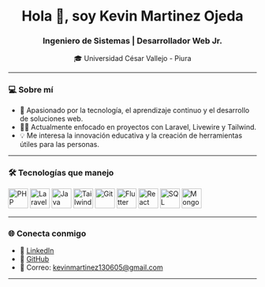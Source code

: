 <h1 align="center">Hola 👋, soy Kevin Martinez Ojeda</h1>
<h3 align="center">Ingeniero de Sistemas | Desarrollador Web Jr.</h3>
<p align="center">🎓 Universidad César Vallejo - Piura</p>

---

### 💻 Sobre mí
- 🎯 Apasionado por la tecnología, el aprendizaje continuo y el desarrollo de soluciones web.
- 👨‍💻 Actualmente enfocado en proyectos con Laravel, Livewire y Tailwind.
- 💡 Me interesa la innovación educativa y la creación de herramientas útiles para las personas.

---

### 🛠️ Tecnologías que manejo
<p align="left">
  <img src="https://cdn.jsdelivr.net/gh/devicons/devicon/icons/php/php-original.svg" width="40" alt="PHP"/>
  <img src="https://cdn.jsdelivr.net/gh/devicons/devicon/icons/laravel/laravel-plain.svg" width="40" alt="Laravel"/>
  <img src="https://cdn.jsdelivr.net/gh/devicons/devicon/icons/java/java-original.svg" width="40" alt="Java"/>
  <img src="https://cdn.jsdelivr.net/gh/devicons/devicon/icons/tailwindcss/tailwindcss-plain.svg" width="40" alt="Tailwind CSS"/>
  <img src="https://cdn.jsdelivr.net/gh/devicons/devicon/icons/git/git-original.svg" width="40" alt="Git"/>
  <img src="https://cdn.jsdelivr.net/gh/devicons/devicon/icons/flutter/flutter-original.svg" width="40" alt="Flutter"/>
  <img src="https://cdn.jsdelivr.net/gh/devicons/devicon/icons/react/react-original.svg" width="40" alt="React"/>
  <img src="https://cdn.jsdelivr.net/gh/devicons/devicon/icons/microsoftsqlserver/microsoftsqlserver-plain.svg" width="40" alt="SQL Server"/>
  <img src="https://cdn.jsdelivr.net/gh/devicons/devicon/icons/mongodb/mongodb-original.svg" width="40" alt="MongoDB"/>
</p>

---

### 🌐 Conecta conmigo
- 💼 [LinkedIn](https://www.linkedin.com/in/kevin-martinez-ojeda)
- 🧠 [GitHub](https://github.com/kevinMO05)
- 📩 Correo: kevinmartinez130605@gmail.com

---
